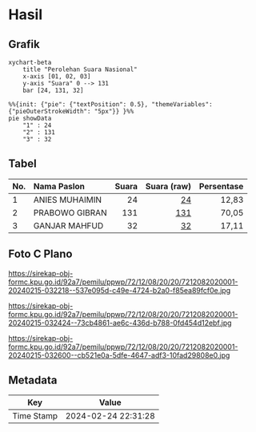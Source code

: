 # Hasil

## Grafik

```mermaid
xychart-beta
    title "Perolehan Suara Nasional"
    x-axis [01, 02, 03]
    y-axis "Suara" 0 --> 131
    bar [24, 131, 32]
```

```mermaid
%%{init: {"pie": {"textPosition": 0.5}, "themeVariables": {"pieOuterStrokeWidth": "5px"}} }%%
pie showData
    "1" : 24
    "2" : 131
    "3" : 32
```

## Tabel

| No. | Nama Paslon    | Suara | Suara (raw) | Persentase |
|:--- |:-------------- | -----:| -----------:| ----------:|
| 1   | ANIES MUHAIMIN | 24    | [24][p-1]   | 12,83      |
| 2   | PRABOWO GIBRAN | 131   | [131][p-2]  | 70,05      |
| 3   | GANJAR MAHFUD  | 32    | [32][p-3]   | 17,11      |


[p-1]: https://github.com/gigit-pemilu/pemilu-2024/blob/main/pilpres/hitung-suara/sub/72-sulawesi-tengah/sub/12-morowali-utara/sub/08-bungku-utara/sub/2020-lemowalia/sub/001-tps/sub/paslon-1.txt
[p-2]: https://github.com/gigit-pemilu/pemilu-2024/blob/main/pilpres/hitung-suara/sub/72-sulawesi-tengah/sub/12-morowali-utara/sub/08-bungku-utara/sub/2020-lemowalia/sub/001-tps/sub/paslon-2.txt
[p-3]: https://github.com/gigit-pemilu/pemilu-2024/blob/main/pilpres/hitung-suara/sub/72-sulawesi-tengah/sub/12-morowali-utara/sub/08-bungku-utara/sub/2020-lemowalia/sub/001-tps/sub/paslon-3.txt

## Foto C Plano

https://sirekap-obj-formc.kpu.go.id/92a7/pemilu/ppwp/72/12/08/20/20/7212082020001-20240215-032218--537e095d-c49e-4724-b2a0-f85ea89fcf0e.jpg

https://sirekap-obj-formc.kpu.go.id/92a7/pemilu/ppwp/72/12/08/20/20/7212082020001-20240215-032424--73cb4861-ae6c-436d-b788-0fd454d12ebf.jpg

https://sirekap-obj-formc.kpu.go.id/92a7/pemilu/ppwp/72/12/08/20/20/7212082020001-20240215-032600--cb521e0a-5dfe-4647-adf3-10fad29808e0.jpg


## Metadata

| Key        | Value               |
| ---------- | ------------------- |
| Time Stamp | 2024-02-24 22:31:28 |



